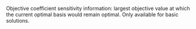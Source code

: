Objective coefficient sensitivity information: largest objective value at which the current optimal basis would remain
optimal. Only available for basic solutions.